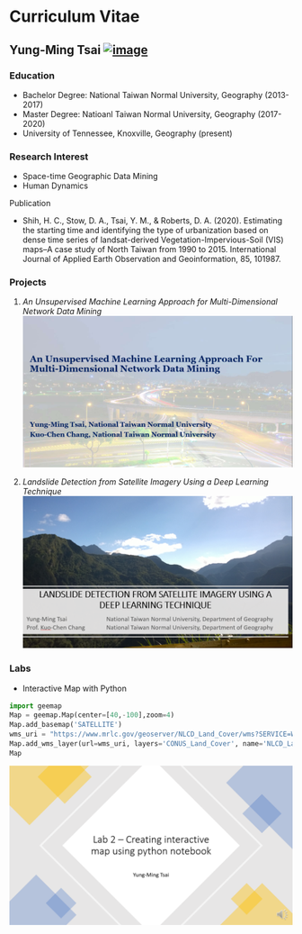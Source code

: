 # Curriculum Vitae
## **Yung-Ming Tsai** [![image](https://img.shields.io/badge/email-ytsai5%40vols.utk.edu-blue)](mailto:ytsai5@vols.utk.edu)

### Education
* Bachelor Degree: National Taiwan Normal University, Geography (2013-2017)
* Master Degree: Natioanl Taiwan Normal University, Geography (2017-2020)
* University of Tennessee, Knoxville, Geography (present)

### Research Interest
* Space-time Geographic Data Mining
* Human Dynamics

Publication
* Shih, H. C., Stow, D. A., Tsai, Y. M., & Roberts, D. A. (2020). Estimating the starting time and identifying the type of urbanization based on dense time series of landsat-derived Vegetation-Impervious-Soil (VIS) maps–A case study of North Taiwan from 1990 to 2015. International Journal of Applied Earth Observation and Geoinformation, 85, 101987.

### Projects
1. *An Unsupervised Machine Learning Approach for Multi-Dimensional Network Data Mining*
[![image](https://github.com/yungming0119/GEOG-510/blob/main/project1.png)](https://onedrive.live.com/embed?cid=B30494012EB6EC6A&resid=B30494012EB6EC6A%211407424&authkey=AFy-5svVYhknhKA&em=2)

2. *Landslide Detection from Satellite Imagery Using a Deep Learning Technique*
[![image](https://github.com/yungming0119/GEOG-510/blob/main/project2.png)](https://onedrive.live.com/embed?cid=B30494012EB6EC6A&resid=B30494012EB6EC6A%211419584&authkey=ALEOOOtP2bKzpp8&em=2")
### Labs
* Interactive Map with Python
```python
import geemap
Map = geemap.Map(center=[40,-100],zoom=4)
Map.add_basemap('SATELLITE')
wms_uri = "https://www.mrlc.gov/geoserver/NLCD_Land_Cover/wms?SERVICE=WMS&REQUEST=GetCapabilities"
Map.add_wms_layer(url=wms_uri, layers='CONUS_Land_Cover', name='NLCD_Land_Cover', format='image/png', shown=True)
Map
```
[![image](https://github.com/yungming0119/GEOG-510/blob/main/LAB2.png)](https://onedrive.live.com/embed?cid=B30494012EB6EC6A&resid=B30494012EB6EC6A%211447911&authkey=APNjvsXe8tl1tX8")
